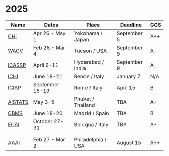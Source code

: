 # 2025
| Name | Dates | Place | Deadline | GGS |
| ---- | ----- | ----- | -------- | --- |
| [CHI](https://chi2025.acm.org/) | Apr 26 - May 1 | Yokohama / Japan | September 5 | A++ |
| [WACV](https://wacv2025.thecvf.com/) | Feb 28 - Mar 4 | Tucson / USA | September 9 | A |
| [ICASSP](https://2025.ieeeicassp.org/) | April 6-11 | Hyderabad / India | September 9 | A |
| [ICHI](https://events.dimes.unical.it/ichi2025/) | June 18-21 | Rende / Italy | January 7 | N/A |
| [ICIAP](https://sites.google.com/view/iciap25/home) | September 15-19 | Rome / Italy | April 15 | B |  
| [AISTATS](https://virtual.aistats.org/Conferences/2025) | May 3-5 | Phuket / Thailand | TBA | A+ |
| [CBMS](https://2025.cbms-conference.org/) | June 18-20 | Madrid / Spain | TBA | B |
| [ECAI](https://ecai2025.org/) | October 27-31 | Bologna / Italy | TBA | A- |
|  |  |  |  |  |
|  |  |  |  |  |
| [AAAI](https://aaai.org/conference/aaai/aaai-25/) | Feb 27 - Mar 2 | Philadelphia / USA | August 15 | A++ |
